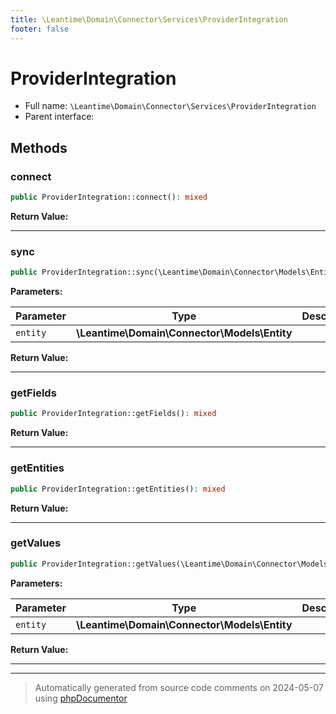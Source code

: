 ```yaml
---
title: \Leantime\Domain\Connector\Services\ProviderIntegration
footer: false
---
```


# ProviderIntegration





* Full name: `\Leantime\Domain\Connector\Services\ProviderIntegration`
* Parent interface: [](../../../../../classes.md)



## Methods

### connect



```php
public ProviderIntegration::connect(): mixed
```









**Return Value:**





---
### sync



```php
public ProviderIntegration::sync(\Leantime\Domain\Connector\Models\Entity $entity): mixed
```








**Parameters:**

| Parameter | Type | Description |
|-----------|------|-------------|
| `entity` | **\Leantime\Domain\Connector\Models\Entity** |  |


**Return Value:**





---
### getFields



```php
public ProviderIntegration::getFields(): mixed
```









**Return Value:**





---
### getEntities



```php
public ProviderIntegration::getEntities(): mixed
```









**Return Value:**





---
### getValues



```php
public ProviderIntegration::getValues(\Leantime\Domain\Connector\Models\Entity $entity): mixed
```








**Parameters:**

| Parameter | Type | Description |
|-----------|------|-------------|
| `entity` | **\Leantime\Domain\Connector\Models\Entity** |  |


**Return Value:**





---


---
> Automatically generated from source code comments on 2024-05-07 using [phpDocumentor](http://www.phpdoc.org/)
